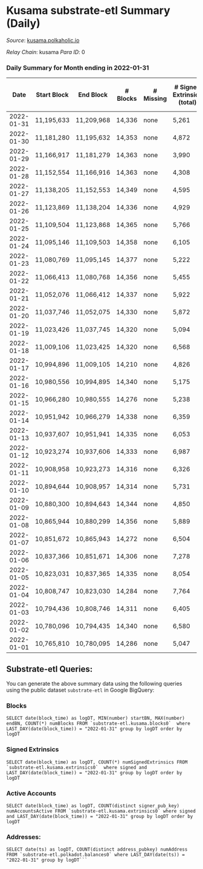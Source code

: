 # Kusama substrate-etl Summary (Daily)

_Source_: [kusama.polkaholic.io](https://kusama.polkaholic.io)

*Relay Chain*: kusama
*Para ID*: 0



### Daily Summary for Month ending in 2022-01-31


| Date | Start Block | End Block | # Blocks | # Missing | # Signed Extrinsics (total) | # Active Accounts | # Addresses with Balances | # Events | # Transfers | # XCM Transfers In | # XCM Transfers Out |
| ---- | ----------- | --------- | -------- | --------- | --------------------------- | ----------------- | ------------------------- | -------- | ----------- | ------------------ | ------------------- |
| 2022-01-31 | 11,195,633 | 11,209,968 | 14,336 | none  | 5,261 | 1,352 | 235,753 | 459,521 | 1,843 ($72,876,850) | 51 ($197,067) | 72 ($163,561) |
| 2022-01-30 | 11,181,280 | 11,195,632 | 14,353 | none  | 4,872 | 1,227 |  | 451,903 | 1,329 ($5,211,178) | 54 ($136,763) | 123 ($251,690) |
| 2022-01-29 | 11,166,917 | 11,181,279 | 14,363 | none  | 3,990 | 1,211 |  | 429,016 | 1,309 ($2,148,335) | 46 ($279,694) | 114 ($178,465) |
| 2022-01-28 | 11,152,554 | 11,166,916 | 14,363 | none  | 4,308 | 1,211 |  | 440,395 | 1,174 ($6,723,423) | 45 ($118,972) | 105 ($347,061) |
| 2022-01-27 | 11,138,205 | 11,152,553 | 14,349 | none  | 4,595 | 1,396 |  | 432,508 | 1,495 ($5,939,803) | 74 ($543,537) | 171 ($334,369) |
| 2022-01-26 | 11,123,869 | 11,138,204 | 14,336 | none  | 4,929 | 1,431 |  | 444,467 | 1,662 ($14,371,477) | 86 ($497,446) | 168 ($326,439) |
| 2022-01-25 | 11,109,504 | 11,123,868 | 14,365 | none  | 5,766 | 1,700 |  | 444,689 | 1,897 ($9,378,639) | 125 ($1,889,405) | 376 ($1,061,241) |
| 2022-01-24 | 11,095,146 | 11,109,503 | 14,358 | none  | 6,105 | 1,755 |  | 454,789 | 1,950 ($10,878,425) | 91 ($309,037) | 431 ($1,495,998) |
| 2022-01-23 | 11,080,769 | 11,095,145 | 14,377 | none  | 5,222 | 1,521 |  | 421,489 | 1,608 ($5,501,200) | 61 ($192,452) | 235 ($514,459) |
| 2022-01-22 | 11,066,413 | 11,080,768 | 14,356 | none  | 5,455 | 1,666 |  | 429,474 | 2,062 ($9,488,963) | 167 ($1,591,912) | 297 ($1,417,389) |
| 2022-01-21 | 11,052,076 | 11,066,412 | 14,337 | none  | 5,922 | 1,776 |  | 442,813 | 1,975 ($10,000,322) | 84 ($1,121,506) | 121 ($371,720) |
| 2022-01-20 | 11,037,746 | 11,052,075 | 14,330 | none  | 5,872 | 1,828 |  | 469,656 | 1,997 ($4,387,794) | 77 ($2,500,991) | 134 ($258,426) |
| 2022-01-19 | 11,023,426 | 11,037,745 | 14,320 | none  | 5,094 | 1,391 |  | 441,259 | 1,769 ($7,512,774) | 60 ($40,521.90) | 108 ($262,296) |
| 2022-01-18 | 11,009,106 | 11,023,425 | 14,320 | none  | 6,568 | 1,516 |  | 443,845 | 1,855 ($9,517,134) | 52 ($114,580) | 100 ($356,577) |
| 2022-01-17 | 10,994,896 | 11,009,105 | 14,210 | none  | 4,826 | 1,741 |  | 434,929 | 1,584 ($2,567,055) | 35 ($82,599.09) | 126 ($210,422) |
| 2022-01-16 | 10,980,556 | 10,994,895 | 14,340 | none  | 5,175 | 1,442 |  | 415,783 | 1,527 ($28,823,834) | 63 ($560,936) | 121 ($802,238) |
| 2022-01-15 | 10,966,280 | 10,980,555 | 14,276 | none  | 5,238 | 1,654 |  | 433,076 | 1,940 ($4,624,078) | 113 ($537,642) | 192 ($620,600) |
| 2022-01-14 | 10,951,942 | 10,966,279 | 14,338 | none  | 6,359 | 2,232 |  | 445,820 | 2,634 ($13,873,026) | 80 ($311,754) | 119 ($90,495.49) |
| 2022-01-13 | 10,937,607 | 10,951,941 | 14,335 | none  | 6,053 | 1,918 |  | 443,297 | 2,413 ($29,150,145) | 62 ($880,467) | 79 ($117,912) |
| 2022-01-12 | 10,923,274 | 10,937,606 | 14,333 | none  | 6,987 | 1,875 |  | 451,232 | 2,390 ($7,157,873) | 77 ($298,448) | 73 ($110,525) |
| 2022-01-11 | 10,908,958 | 10,923,273 | 14,316 | none  | 6,326 | 2,102 |  | 426,477 | 2,500 ($23,561,709) | 79 ($354,044) | 85 ($379,752) |
| 2022-01-10 | 10,894,644 | 10,908,957 | 14,314 | none  | 5,731 | 1,625 |  | 427,173 | 2,071 ($20,151,654) | 38 ($124,432) | 87 ($246,187) |
| 2022-01-09 | 10,880,300 | 10,894,643 | 14,344 | none  | 4,850 | 1,436 |  | 380,721 | 2,905 ($8,868,517) | 48 ($167,484) | 60 ($169,614) |
| 2022-01-08 | 10,865,944 | 10,880,299 | 14,356 | none  | 5,889 | 1,613 |  | 364,404 | 2,012 ($42,630,959) | 58 ($188,333) | 100 ($320,743) |
| 2022-01-07 | 10,851,672 | 10,865,943 | 14,272 | none  | 6,504 | 1,833 |  | 389,993 | 2,185 ($7,707,070) | 49 ($120,244) | 79 ($155,325) |
| 2022-01-06 | 10,837,366 | 10,851,671 | 14,306 | none  | 7,278 | 1,981 |  | 397,407 | 2,393 ($7,541,567) | 50 ($148,210) | 93 ($248,669) |
| 2022-01-05 | 10,823,031 | 10,837,365 | 14,335 | none  | 8,054 | 2,330 |  | 386,198 | 2,425 ($10,203,915) | 52 ($313,601) | 117 ($458,700) |
| 2022-01-04 | 10,808,747 | 10,823,030 | 14,284 | none  | 7,764 | 1,964 |  | 393,831 | 2,984 ($7,927,656) | 69 ($328,851) | 78 ($195,096) |
| 2022-01-03 | 10,794,436 | 10,808,746 | 14,311 | none  | 6,405 | 1,507 |  | 400,003 | 3,560 ($16,172,332) | 53 ($90,309.72) | 79 ($110,490) |
| 2022-01-02 | 10,780,096 | 10,794,435 | 14,340 | none  | 6,580 | 1,543 |  | 369,749 | 2,157 ($4,568,600) | 71 ($187,405) | 53 ($88,395.56) |
| 2022-01-01 | 10,765,810 | 10,780,095 | 14,286 | none  | 5,047 | 1,469 |  | 354,081 | 1,926 ($5,680,727) | 31 ($68,660.17) | 75 ($140,026) |

## Substrate-etl Queries:
You can generate the above summary data using the following queries using the public dataset `substrate-etl` in Google BigQuery:


### Blocks
```
SELECT date(block_time) as logDT, MIN(number) startBN, MAX(number) endBN, COUNT(*) numBlocks FROM `substrate-etl.kusama.blocks0`  where LAST_DAY(date(block_time)) = "2022-01-31" group by logDT order by logDT
```


### Signed Extrinsics
```
SELECT date(block_time) as logDT, COUNT(*) numSignedExtrinsics FROM `substrate-etl.kusama.extrinsics0`  where signed and LAST_DAY(date(block_time)) = "2022-01-31" group by logDT order by logDT
```


### Active Accounts
```
SELECT date(block_time) as logDT, COUNT(distinct signer_pub_key) numAccountsActive FROM `substrate-etl.kusama.extrinsics0` where signed and LAST_DAY(date(block_time)) = "2022-01-31" group by logDT order by logDT
```


### Addresses:
```
SELECT date(ts) as logDT, COUNT(distinct address_pubkey) numAddress FROM `substrate-etl.polkadot.balances0` where LAST_DAY(date(ts)) = "2022-01-31" group by logDT```

